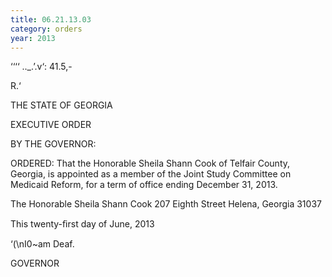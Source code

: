```yaml
---
title: 06.21.13.03
category: orders
year: 2013
---
```

   

‘‘‘‘ .._.’.v‘: 41.5,-

R.‘

THE STATE OF GEORGIA

EXECUTIVE ORDER

   

BY THE GOVERNOR:

ORDERED: That the Honorable Sheila Shann Cook of Telfair County, Georgia,
is appointed as a member of the Joint Study Committee on
Medicaid Reform, for a term of office ending December 31, 2013.

The Honorable Sheila Shann Cook
207 Eighth Street
Helena, Georgia 31037

This twenty-ﬁrst day of June, 2013

‘(\\nI0~am Deaf.

GOVERNOR

